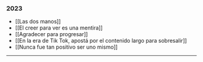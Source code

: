### 2023
- [[Las dos manos]]
- [[El creer para ver es una mentira]]
- [[Agradecer para progresar]]
- [[En la era de Tik Tok, apostá por el contenido largo para sobresalir]]
- [[Nunca fue tan positivo ser uno mismo]]

---
